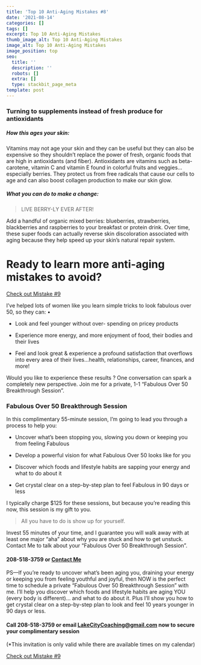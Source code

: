 ```yaml
---
title: 'Top 10 Anti-Aging Mistakes #8'
date: '2021-08-14'
categories: []
tags: []
excerpt: Top 10 Anti-Aging Mistakes
thumb_image_alt: Top 10 Anti-Aging Mistakes
image_alt: Top 10 Anti-Aging Mistakes
image_position: top
seo:
  title: ''
  description: ''
  robots: []
  extra: []
  type: stackbit_page_meta
template: post
---
```

### Turning to supplements instead of fresh produce for antioxidants

##### How this ages your skin:

Vitamins may not age your skin and they can be useful but they can also be expensive so they shouldn’t replace the power of fresh, organic foods that are high in antioxidants (and fiber). Antioxidants are vitamins such as beta-carotene, vitamin C and vitamin E found in colorful fruits and veggies... especially berries. They protect us from free radicals that cause our cells to age and can also boost collagen production to make our skin glow.

##### What you can do to make a change:

> LIVE BERRY-LY EVER AFTER!

Add a handful of organic mixed berries: blueberries, strawberries, blackberries and raspberries to your breakfast or protein drink. Over time, these super foods can actually reverse skin discoloration associated with aging because they help speed up your skin’s natural repair system.

# Ready to learn more anti-aging mistakes to avoid?

[Check out Mistake #9](/blog/top-10-anti-aging-mistakes-9)

I’ve helped lots of women like you learn simple tricks to look fabulous over 50, so they can: •

*   Look and feel younger without over- spending on pricey products

*   Experience more energy, and more enjoyment of food, their bodies and their lives

*   Feel and look great & experience a profound satisfaction that overflows into every area of their lives...health, relationships, career, finances, and more!

Would you like to experience these results ? One conversation can spark a completely new perspective. Join me for a private, 1-1 “Fabulous Over 50 Breakthrough Session”.

### Fabulous Over 50 Breakthrough Session

In this complimentary 55-minute session, I’m going to lead you through a process to help you:

*   Uncover what’s been stopping you, slowing you down or keeping you from feeling Fabulous

*   Develop a powerful vision for what Fabulous Over 50 looks like for you

*   Discover which foods and lifestyle habits are sapping your energy and what to do about it

*   Get crystal clear on a step-by-step plan to feel Fabulous in 90 days or less

I typically charge $125 for these sessions, but because you’re reading this now, this session is my gift to you.

> All you have to do is show up for yourself.

Invest 55 minutes of your time, and I guarantee you will walk away with at least one major “aha” about why you are stuck and how to get unstuck. Contact Me to talk about your “Fabulous Over 50 Breakthrough Session”.

#### 208-518-3759 or [Contact Me](/contact)

PS—If you’re ready to uncover what’s been aging you, draining your energy or keeping you from feeling youthful and joyful, then NOW is the perfect time to schedule a private “Fabulous Over 50 Breakthrough Session” with me. I’ll help you discover which foods and lifestyle habits are aging YOU (every body is different)… and what to do about it. Plus I’ll show you how to get crystal clear on a step-by-step plan to look and feel 10 years younger in 90 days or less.

#### Call 208-518-3759 or email <LakeCityCoaching@gmail.com> now to secure your complimentary session

(\*This invitation is only valid while there are available times on my calendar)

[Check out Mistake #9](/blog/top-10-anti-aging-mistakes-9)
